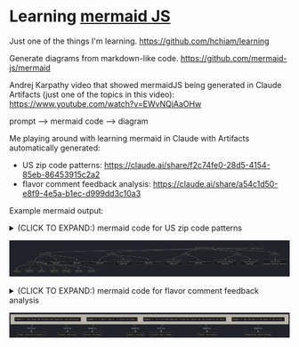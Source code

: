 # Learning [mermaid JS](https://github.com/mermaid-js/mermaid)

Just one of the things I'm learning. <https://github.com/hchiam/learning>

Generate diagrams from markdown-like code. <https://github.com/mermaid-js/mermaid>

Andrej Karpathy video that showed mermaidJS being generated in Claude Artifacts (just one of the topics in this video): <https://www.youtube.com/watch?v=EWvNQjAaOHw>

prompt --> mermaid code --> diagram

Me playing around with learning mermaid in Claude with Artifacts automatically generated:

- US zip code patterns: <https://claude.ai/share/f2c74fe0-28d5-4154-85eb-86453915c2a2>
- flavor comment feedback analysis: <https://claude.ai/share/a54c1d50-e8f9-4e5a-b1ec-d999dd3c10a3>

Example mermaid output:

<details>
<summary>(CLICK TO EXPAND:) mermaid code for US zip code patterns</summary>

```mermaid
flowchart TD
    USA["United States ZIP Code System"]
    
    USA --> Northeast["Northeast Region"]
    USA --> Midwest["Midwest Region"]
    USA --> South["South Region"]
    USA --> West["West Region"]
    USA --> Territories["US Territories"]
    
    Northeast --> NE0["0: ZIP Codes 00000-08999"]
    NE0 --> ME["Maine\n(03900-04999)"]
    NE0 --> NH["New Hampshire\n(03000-03899)"]
    NE0 --> VT["Vermont\n(05000-05999)"]
    NE0 --> MA["Massachusetts\n(01000-02799)"]
    NE0 --> RI["Rhode Island\n(02800-02999)"]
    NE0 --> CT["Connecticut\n(06000-06999)"]
    NE0 --> NJ["New Jersey\n(07000-08999)"]
    Northeast --> NE1["1: Delaware, NY, Pennsylvania\n(10000-19999)"]
    Northeast --> NE2["2: DC, MD, NC, SC, VA, WV\n(20000-29999)"]
    
    Midwest --> MW4["4: Indiana, Kentucky, Michigan, Ohio\n(40000-49999)"]
    Midwest --> MW5["5: Iowa, Minnesota, Montana,\nN/S Dakota, Wisconsin\n(50000-59999)"]
    Midwest --> MW6["6: Illinois, Kansas, Missouri, Nebraska\n(60000-69999)"]
    
    South --> S3["3: Alabama, Florida, Georgia,\nMississippi, Tennessee\n(30000-39999)"]
    South --> S7["7: Arkansas, Louisiana, Oklahoma, Texas\n(70000-79999)"]
    
    West --> W8["8: Arizona, Colorado, Idaho, Nevada,\nNew Mexico, Utah, Wyoming\n(80000-89999)"]
    West --> W9["9: Alaska, California, Hawaii,\nOregon, Washington\n(90000-99999)"]
    
    Territories --> SpecialCodes["Special ZIP Codes\n(APO, FPO, etc.)\n(09000-09999, 34000-34999, 96000-96999)"]
    
    style USA fill:#f9f9f9,stroke:#333,stroke-width:2px
    style Northeast fill:#d4f1f9,stroke:#333,stroke-width:1px
    style Midwest fill:#e1f7d5,stroke:#333,stroke-width:1px
    style South fill:#ffedd1,stroke:#333,stroke-width:1px
    style West fill:#ffe6e6,stroke:#333,stroke-width:1px
    style Territories fill:#f2e6ff,stroke:#333,stroke-width:1px
    
    style NE0,NE1,NE2,MW4,MW5,MW6,S3,S7,W8,W9,SpecialCodes fill:#ffffff,stroke:#333,stroke-width:1px
style ME,NH,VT,MA,RI,CT,NJ fill:#d4f1f9,stroke:#333,stroke-width:1px
```

```text
flowchart TD
    USA["United States ZIP Code System"]
    
    USA --> Northeast["Northeast Region"]
    USA --> Midwest["Midwest Region"]
    USA --> South["South Region"]
    USA --> West["West Region"]
    USA --> Territories["US Territories"]
    
    Northeast --> NE0["0: ZIP Codes 00000-08999"]
    NE0 --> ME["Maine\n(03900-04999)"]
    NE0 --> NH["New Hampshire\n(03000-03899)"]
    NE0 --> VT["Vermont\n(05000-05999)"]
    NE0 --> MA["Massachusetts\n(01000-02799)"]
    NE0 --> RI["Rhode Island\n(02800-02999)"]
    NE0 --> CT["Connecticut\n(06000-06999)"]
    NE0 --> NJ["New Jersey\n(07000-08999)"]
    Northeast --> NE1["1: Delaware, NY, Pennsylvania\n(10000-19999)"]
    Northeast --> NE2["2: DC, MD, NC, SC, VA, WV\n(20000-29999)"]
    
    Midwest --> MW4["4: Indiana, Kentucky, Michigan, Ohio\n(40000-49999)"]
    Midwest --> MW5["5: Iowa, Minnesota, Montana,\nN/S Dakota, Wisconsin\n(50000-59999)"]
    Midwest --> MW6["6: Illinois, Kansas, Missouri, Nebraska\n(60000-69999)"]
    
    South --> S3["3: Alabama, Florida, Georgia,\nMississippi, Tennessee\n(30000-39999)"]
    South --> S7["7: Arkansas, Louisiana, Oklahoma, Texas\n(70000-79999)"]
    
    West --> W8["8: Arizona, Colorado, Idaho, Nevada,\nNew Mexico, Utah, Wyoming\n(80000-89999)"]
    West --> W9["9: Alaska, California, Hawaii,\nOregon, Washington\n(90000-99999)"]
    
    Territories --> SpecialCodes["Special ZIP Codes\n(APO, FPO, etc.)\n(09000-09999, 34000-34999, 96000-96999)"]
    
    style USA fill:#f9f9f9,stroke:#333,stroke-width:2px
    style Northeast fill:#d4f1f9,stroke:#333,stroke-width:1px
    style Midwest fill:#e1f7d5,stroke:#333,stroke-width:1px
    style South fill:#ffedd1,stroke:#333,stroke-width:1px
    style West fill:#ffe6e6,stroke:#333,stroke-width:1px
    style Territories fill:#f2e6ff,stroke:#333,stroke-width:1px
    
    style NE0,NE1,NE2,MW4,MW5,MW6,S3,S7,W8,W9,SpecialCodes fill:#ffffff,stroke:#333,stroke-width:1px
style ME,NH,VT,MA,RI,CT,NJ fill:#d4f1f9,stroke:#333,stroke-width:1px
```

</details>

![US zip code patterns](us-zipcode-diagram.png)

<details>
<summary>(CLICK TO EXPAND:) mermaid code for flavor comment feedback analysis</summary>

```mermaid
flowchart TD
    subgraph "Customer Feedback"
    A["Comment 1: 'The flavor was delicate and flavorful, very delicious!'"]
    B["Comment 2: 'I didn't like it - a little too chewy.'"]
    C["Comment 3: 'It's nice and chewy but I think the flavour was too strong for my taste'"]
    D["Comment 4: 'Not the best of the bunch in the series.'"]
    end
    
    A --> |Positive| E[Flavor: Delicate & Flavorful]
    A --> |Positive| F[Overall: Delicious]
    
    B --> |Negative| G[Texture: Too Chewy]
    B --> |Negative| H[Overall: Disliked]
    
    C --> |Positive| I[Texture: Nice & Chewy]
    C --> |Negative| J[Flavor: Too Strong]
    
    D --> |Negative| K[Comparative: Below Average]
```

```text
flowchart TD
    subgraph "Customer Feedback"
    A["Comment 1: 'The flavor was delicate and flavorful, very delicious!'"]
    B["Comment 2: 'I didn't like it - a little too chewy.'"]
    C["Comment 3: 'It's nice and chewy but I think the flavour was too strong for my taste'"]
    D["Comment 4: 'Not the best of the bunch in the series.'"]
    end
    
    A --> |Positive| E[Flavor: Delicate & Flavorful]
    A --> |Positive| F[Overall: Delicious]
    
    B --> |Negative| G[Texture: Too Chewy]
    B --> |Negative| H[Overall: Disliked]
    
    C --> |Positive| I[Texture: Nice & Chewy]
    C --> |Negative| J[Flavor: Too Strong]
    
    D --> |Negative| K[Comparative: Below Average]
```

</details>

![flavor feedback diagram](flavor-feedback-diagram.png)
